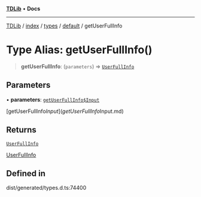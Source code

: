 [**TDLib**](../../../../../../README.md) • **Docs**

***

[TDLib](../../../../../../modules.md) / [index](../../../../../README.md) / [types](../../../README.md) / [default](../README.md) / getUserFullInfo

# Type Alias: getUserFullInfo()

> **getUserFullInfo**: (`parameters`) => [`UserFullInfo`](UserFullInfo.md)

## Parameters

• **parameters**: [`getUserFullInfo$Input`](getUserFullInfo$Input.md)

[getUserFullInfo$Input](getUserFullInfo$Input.md)

## Returns

[`UserFullInfo`](UserFullInfo.md)

[UserFullInfo](UserFullInfo.md)

## Defined in

dist/generated/types.d.ts:74400
